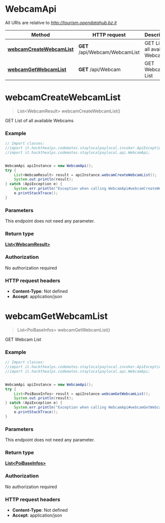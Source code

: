 # WebcamApi

All URIs are relative to *http://tourism.opendatahub.bz.it*

Method | HTTP request | Description
------------- | ------------- | -------------
[**webcamCreateWebcamList**](WebcamApi.md#webcamCreateWebcamList) | **GET** /api/Webcam/WebcamList | GET List of all available Webcams
[**webcamGetWebcamList**](WebcamApi.md#webcamGetWebcamList) | **GET** /api/Webcam | GET Webcam List


<a name="webcamCreateWebcamList"></a>
# **webcamCreateWebcamList**
> List&lt;WebcamResult&gt; webcamCreateWebcamList()

GET List of all available Webcams

### Example
```java
// Import classes:
//import it.hackthealps.codemates.staylocalpaylocal.invoker.ApiException;
//import it.hackthealps.codemates.staylocalpaylocal.api.WebcamApi;


WebcamApi apiInstance = new WebcamApi();
try {
    List<WebcamResult> result = apiInstance.webcamCreateWebcamList();
    System.out.println(result);
} catch (ApiException e) {
    System.err.println("Exception when calling WebcamApi#webcamCreateWebcamList");
    e.printStackTrace();
}
```

### Parameters
This endpoint does not need any parameter.

### Return type

[**List&lt;WebcamResult&gt;**](WebcamResult.md)

### Authorization

No authorization required

### HTTP request headers

 - **Content-Type**: Not defined
 - **Accept**: application/json

<a name="webcamGetWebcamList"></a>
# **webcamGetWebcamList**
> List&lt;PoiBaseInfos&gt; webcamGetWebcamList()

GET Webcam List

### Example
```java
// Import classes:
//import it.hackthealps.codemates.staylocalpaylocal.invoker.ApiException;
//import it.hackthealps.codemates.staylocalpaylocal.api.WebcamApi;


WebcamApi apiInstance = new WebcamApi();
try {
    List<PoiBaseInfos> result = apiInstance.webcamGetWebcamList();
    System.out.println(result);
} catch (ApiException e) {
    System.err.println("Exception when calling WebcamApi#webcamGetWebcamList");
    e.printStackTrace();
}
```

### Parameters
This endpoint does not need any parameter.

### Return type

[**List&lt;PoiBaseInfos&gt;**](PoiBaseInfos.md)

### Authorization

No authorization required

### HTTP request headers

 - **Content-Type**: Not defined
 - **Accept**: application/json

